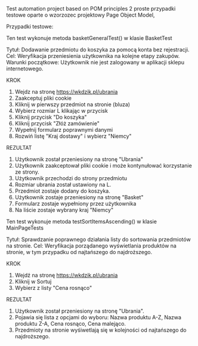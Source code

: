 Test automation project based on POM principles
2 proste przypadki testowe oparte o wzorzozec projektowy Page Object Model, 

Przypadki testowe:

Ten test wykonuje metoda basketGeneralTest() w klasie BasketTest

Tytuł: Dodawanie przedmiotu do koszyka za pomocą konta bez rejestracji.
Cel: Weryfikacja przeniesienia użytkownika na kolejne etapy zakupów.
Warunki początkowe: Użytkownik nie jest zalogowany w aplikacji sklepu internetowego.

KROK                                                        
1. Wejdz na stronę https://wkdzik.pl/ubrania
2. Zaakceptuj pliki cookie
3. Kliknij w pierwszy przedmiot na stronie (bluza)
4. Wybierz rozmiar L klikając w przycisk
5. Kliknij przycisk "Do koszyka"
6. Kliknij przycisk "Złóż zamówienie"
7. Wypełnij formularz poprawnymi danymi
8. Rozwiń listę "Kraj dostawy" i wybierz "Niemcy"

REZULTAT 
1. Użytkownik został przeniesiony na stronę "Ubrania"
2. Użytkownik zaakceptował pliki cookie i może kontynułować korzystanie ze strony.
3. Użytkownik przechodzi do strony przedmiotu
4. Rozmiar ubrania został ustawiony na L.
5. Przedmiot zostaje dodany do koszyka.
6. Użytkownik zostaje przeniesiony na stronę "Basket"
7. Formularz zostaje wypełniony przez użytkownika
8. Na liście zostaje wybrany kraj "Niemcy"




Ten test wykonuje metoda testSortItemsAscending() w klasie MainPageTests

Tytuł: Sprawdzanie poprawnego działania listy do sortowania przedmiotów na stronie.
Cel: Weryfikacja porządanego wyświetlania produktów na stronie, w tym przypadku od najtańszego do najdroższego.

KROK  
1. Wejdź na stronę https://wkdzik.pl/ubrania
2. Kliknij w Sortuj
3. Wybierz z listy "Cena rosnąco"

REZULTAT
1. Użytkownik został przeniesiony na stronę "Ubrania".
2. Pojawia się lista z opcjami do wyboru: Nazwa produktu A-Z, Nazwa produktu Z-A, Cena rosnąco, Cena malejąco.
3. Przedmioty na stronie wyśiwetlają się w kolejności od najtańszego do najdroższego.
